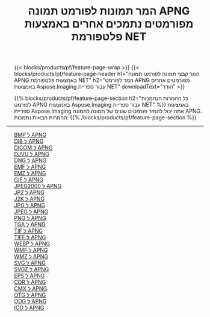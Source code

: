 ﻿---
title: המר תמונות לפורמט תמונה APNG מפורמטים נתמכים אחרים באמצעות פלטפורמת NET 
weight: 3920
url: /he/net/conversion/to/apng 
lang: he
langdirlevel: 2
locales: zh-hans,ja,it,ru,de,es,fr,nl,id,lt,pl,pt,vi,tr,ko,zh-hant,ar,hi,th,sv,cs,uk,he
description: באמצעות Aspose.Imaging עבור ספריית NET קל להמיר ל-APNG מפורמטי תמונה נתמכים אחרים
---

{{< blocks/products/pf/feature-page-wrap >}}
{{< blocks/products/pf/feature-page-header h1="המר קבצי תמונה לפורמט תמונה APNG באמצעות פלטפורמת NET" h2="המר לפורמט APNG מפורמטים אחרים באמצעות Aspose.Imaging עבור ספריית NET" downloadText="הורד" >}}


{{% blocks/products/pf/feature-page-section  h2="כל ההמרות הנתמכות לפורמט APNG באמצעות Aspose.Imaging עבור ספריית NET" %}}
באמצעות ספריית Aspose.Imaging אתה יכול להמיר פורמטים שונים של תמונה לתמונה APNG.
<br/>
ההמרות הבאות נתמכות:
{{% /blocks/products/pf/feature-page-section %}}
<div class="container-fluid productfamilypage bg-gray">
    <div class="convertypes bg-gray agp-content section">
        <div class="container">
		<hr style="margin-left:-20px;"/>
		<div class="row other-converters">
		    <div class='col-md-2 other-converter remove-lp remove-rp'><a href="/imaging/he/net/conversion/bmp-to-apng" >BMP ל APNG</a></div>
<div class='col-md-2 other-converter remove-lp remove-rp'><a href="/imaging/he/net/conversion/dib-to-apng" >DIB ל APNG</a></div>
<div class='col-md-2 other-converter remove-lp remove-rp'><a href="/imaging/he/net/conversion/dicom-to-apng" >DICOM ל APNG</a></div>
<div class='col-md-2 other-converter remove-lp remove-rp'><a href="/imaging/he/net/conversion/djvu-to-apng" >DJVU ל APNG</a></div>
<div class='col-md-2 other-converter remove-lp remove-rp'><a href="/imaging/he/net/conversion/dng-to-apng" >DNG ל APNG</a></div>
<div class='col-md-2 other-converter remove-lp remove-rp'><a href="/imaging/he/net/conversion/emf-to-apng" >EMF ל APNG</a></div>
<div class='col-md-2 other-converter remove-lp remove-rp'><a href="/imaging/he/net/conversion/emz-to-apng" >EMZ ל APNG</a></div>
<div class='col-md-2 other-converter remove-lp remove-rp'><a href="/imaging/he/net/conversion/gif-to-apng" >GIF ל APNG</a></div>
<div class='col-md-2 other-converter remove-lp remove-rp'><a href="/imaging/he/net/conversion/jpeg2000-to-apng" >JPEG2000 ל APNG</a></div>
<div class='col-md-2 other-converter remove-lp remove-rp'><a href="/imaging/he/net/conversion/jp2-to-apng" >JP2 ל APNG</a></div>
<div class='col-md-2 other-converter remove-lp remove-rp'><a href="/imaging/he/net/conversion/j2k-to-apng" >J2K ל APNG</a></div>
<div class='col-md-2 other-converter remove-lp remove-rp'><a href="/imaging/he/net/conversion/jpg-to-apng" >JPG ל APNG</a></div>
<div class='col-md-2 other-converter remove-lp remove-rp'><a href="/imaging/he/net/conversion/jpeg-to-apng" >JPEG ל APNG</a></div>
<div class='col-md-2 other-converter remove-lp remove-rp'><a href="/imaging/he/net/conversion/png-to-apng" >PNG ל APNG</a></div>
<div class='col-md-2 other-converter remove-lp remove-rp'><a href="/imaging/he/net/conversion/tga-to-apng" >TGA ל APNG</a></div>
<div class='col-md-2 other-converter remove-lp remove-rp'><a href="/imaging/he/net/conversion/tif-to-apng" >TIF ל APNG</a></div>
<div class='col-md-2 other-converter remove-lp remove-rp'><a href="/imaging/he/net/conversion/tiff-to-apng" >TIFF ל APNG</a></div>
<div class='col-md-2 other-converter remove-lp remove-rp'><a href="/imaging/he/net/conversion/webp-to-apng" >WEBP ל APNG</a></div>
<div class='col-md-2 other-converter remove-lp remove-rp'><a href="/imaging/he/net/conversion/wmf-to-apng" >WMF ל APNG</a></div>
<div class='col-md-2 other-converter remove-lp remove-rp'><a href="/imaging/he/net/conversion/wmz-to-apng" >WMZ ל APNG</a></div>
<div class='col-md-2 other-converter remove-lp remove-rp'><a href="/imaging/he/net/conversion/svg-to-apng" >SVG ל APNG</a></div>
<div class='col-md-2 other-converter remove-lp remove-rp'><a href="/imaging/he/net/conversion/svgz-to-apng" >SVGZ ל APNG</a></div>
<div class='col-md-2 other-converter remove-lp remove-rp'><a href="/imaging/he/net/conversion/eps-to-apng" >EPS ל APNG</a></div>
<div class='col-md-2 other-converter remove-lp remove-rp'><a href="/imaging/he/net/conversion/cdr-to-apng" >CDR ל APNG</a></div>
<div class='col-md-2 other-converter remove-lp remove-rp'><a href="/imaging/he/net/conversion/cmx-to-apng" >CMX ל APNG</a></div>
<div class='col-md-2 other-converter remove-lp remove-rp'><a href="/imaging/he/net/conversion/otg-to-apng" >OTG ל APNG</a></div>
<div class='col-md-2 other-converter remove-lp remove-rp'><a href="/imaging/he/net/conversion/odg-to-apng" >ODG ל APNG</a></div>
<div class='col-md-2 other-converter remove-lp remove-rp'><a href="/imaging/he/net/conversion/ico-to-apng" >ICO ל APNG</a></div>
                </div>
        </div>
    </div>
</div>
<br/>

